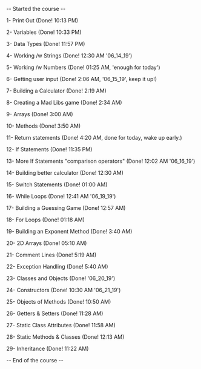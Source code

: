 -- Started the course --

1- Print Out (Done! 10:13 PM)

2- Variables (Done! 10:33 PM)

3- Data Types (Done! 11:57 PM)

4- Working /w Strings (Done! 12:30 AM '06_14_19')

5- Working /w Numbers (Done! 01:25 AM, 'enough for today')

6- Getting user input (Done! 2:06 AM, '06_15_19', keep it up!)

7- Building a Calculator (Done! 2:19 AM)

8- Creating a Mad Libs game (Done! 2:34 AM)

9- Arrays (Done! 3:00 AM)

10- Methods (Done! 3:50 AM)

11- Return statements (Done! 4:20 AM, done for today, wake up early.)

12- If Statements (Done! 11:35 PM)

13- More If Statements "comparison operators" (Done! 12:02 AM '06_16_19')

14- Building better calculator (Done! 12:30 AM)

15- Switch Statements (Done! 01:00 AM)

16- While Loops (Done! 12:41 AM '06_19_19')

17- Building a Guessing Game (Done! 12:57 AM)

18- For Loops (Done! 01:18 AM)

19- Building an Exponent Method (Done! 3:40 AM)

20- 2D Arrays (Done! 05:10 AM)

21- Comment Lines (Done! 5:19 AM)

22- Exception Handling (Done! 5:40 AM)

23- Classes and Objects (Done! '06_20_19')

24- Constructors (Done! 10:30 AM '06_21_19')

25- Objects of Methods (Done! 10:50 AM)

26- Getters & Setters (Done! 11:28 AM)

27- Static Class Attributes (Done! 11:58 AM)

28- Static Methods & Classes (Done! 12:13 AM)

29- Inheritance (Done! 11:22 AM)

-- End of the course --
